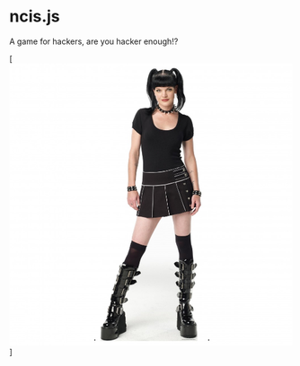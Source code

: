 # ncis.js
A game for hackers, are you hacker enough!?

[![31337 h4x0r](https://github.com/jarednova/ncis.js/blob/master/img/abby.jpg)]